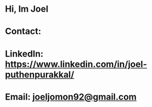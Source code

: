 #                                                                                   Hi, Im Joel
# Contact:
# LinkedIn: https://www.linkedin.com/in/joel-puthenpurakkal/
# Email: joeljomon92@gmail.com



